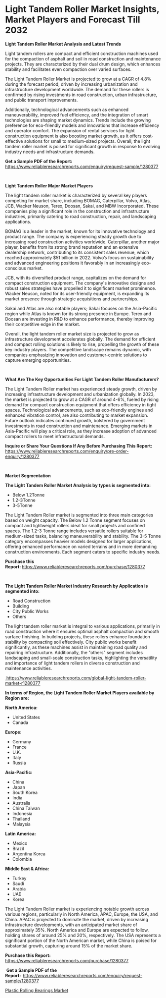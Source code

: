 <p><h1>Light Tandem Roller Market Insights, Market Players and Forecast Till 2032</h1></p><p><strong>Light Tandem Roller Market Analysis and Latest Trends</strong></p>
<p><p>Light tandem rollers are compact and efficient construction machines used for the compaction of asphalt and soil in road construction and maintenance projects. They are characterized by their dual drum design, which enhances stability and facilitates even compaction over varied surfaces. </p><p>The Light Tandem Roller Market is projected to grow at a CAGR of 4.8% during the forecast period, driven by increasing urbanization and infrastructure development worldwide. The demand for these rollers is confirmed by rising investments in road construction, urban infrastructure, and public transport improvements. </p><p>Additionally, technological advancements such as enhanced maneuverability, improved fuel efficiency, and the integration of smart technologies are shaping market dynamics. Trends include the growing preference for eco-friendly models and innovations that increase efficiency and operator comfort. The expansion of rental services for light construction equipment is also boosting market growth, as it offers cost-effective solutions for small to medium-sized projects. Overall, the light tandem roller market is poised for significant growth in response to evolving industry needs and infrastructure demands.</p></p>
<p><strong>Get a Sample PDF of the Report:&nbsp;</strong> <a href="https://www.reliableresearchreports.com/enquiry/request-sample/1280377?utm_campaign=3061&utm_medium=2&utm_source=Github&utm_content=ia&utm_term=24032025&utm_id=light-tandem-roller">https://www.reliableresearchreports.com/enquiry/request-sample/1280377</a></p>
<p>&nbsp;</p>
<p><strong>Light Tandem Roller Major Market Players</strong></p>
<p><p>The light tandem roller market is characterized by several key players competing for market share, including BOMAG, Caterpillar, Volvo, Atlas, JCB, Wacker Neuson, Terex, Doosan, Sakai, and MBW Incorporated. These companies play a significant role in the construction and infrastructure industries, primarily catering to road construction, repair, and landscaping applications.</p><p>BOMAG is a leader in the market, known for its innovative technology and product range. The company is experiencing steady growth due to increasing road construction activities worldwide. Caterpillar, another major player, benefits from its strong brand reputation and an extensive dealership network, contributing to its consistent sales revenue, which reached approximately $51 billion in 2022. Volvo’s focus on sustainability and advanced engineering positions it favorably in an increasingly eco-conscious market.</p><p>JCB, with its diversified product range, capitalizes on the demand for compact construction equipment. The company's innovative designs and robust sales strategies have propelled it to significant market prominence. Wacker Neuson, noted for its user-friendly equipment, is expanding its market presence through strategic acquisitions and partnerships.</p><p>Sakai and Atlas are also notable players; Sakai focuses on the Asia-Pacific region while Atlas is known for its strong presence in Europe. Terex and Doosan are investing in R&D to enhance performance, thereby improving their competitive edge in the market.</p><p>Overall, the light tandem roller market size is projected to grow as infrastructure development accelerates globally. The demand for efficient and compact rolling solutions is likely to rise, propelling the growth of these key industry players. The competitive landscape remains dynamic, with companies emphasizing innovation and customer-centric solutions to capture emerging opportunities.</p></p>
<p>&nbsp;</p>
<p><strong>What Are The Key Opportunities For Light Tandem Roller Manufacturers?</strong></p>
<p><p>The Light Tandem Roller market has experienced steady growth, driven by increasing infrastructure development and urbanization globally. In 2023, the market is projected to grow at a CAGR of around 4-6%, fueled by rising demand for compact construction equipment that offers efficiency in tight spaces. Technological advancements, such as eco-friendly engines and enhanced vibration control, are also contributing to market expansion. Future outlook indicates continued growth, bolstered by government investments in road construction and maintenance. Emerging markets in Asia-Pacific will play a critical role, as they increase adoption of advanced compact rollers to meet infrastructural demands.</p></p>
<p><strong>Inquire or Share Your Questions If Any Before Purchasing This Report:</strong> <a href="https://www.reliableresearchreports.com/enquiry/pre-order-enquiry/1280377?utm_campaign=3061&utm_medium=2&utm_source=Github&utm_content=ia&utm_term=24032025&utm_id=light-tandem-roller">https://www.reliableresearchreports.com/enquiry/pre-order-enquiry/1280377</a></p>
<p>&nbsp;</p>
<p><strong>Market Segmentation</strong></p>
<p><strong>The Light Tandem Roller Market Analysis by types is segmented into:</strong></p>
<p><ul><li>Below 1.2Tonne</li><li>1.2-3Tonne</li><li>3-5Tonne</li></ul></p>
<p><p>The Light Tandem Roller market is segmented into three main categories based on weight capacity. The Below 1.2 Tonne segment focuses on compact and lightweight rollers ideal for small projects and confined spaces. The 1.2-3 Tonne range includes versatile rollers suitable for medium-sized tasks, balancing maneuverability and stability. The 3-5 Tonne category encompasses heavier models designed for larger applications, offering enhanced performance on varied terrains and in more demanding construction environments. Each segment caters to specific industry needs.</p></p>
<p><strong>Purchase this Report:&nbsp;</strong><a href="https://www.reliableresearchreports.com/purchase/1280377?utm_campaign=3061&utm_medium=2&utm_source=Github&utm_content=ia&utm_term=24032025&utm_id=light-tandem-roller">https://www.reliableresearchreports.com/purchase/1280377</a></p>
<p>&nbsp;</p>
<p><strong>The Light Tandem Roller Market Industry Research by Application is segmented into:</strong></p>
<p><ul><li>Road Construction</li><li>Building</li><li>City Public Works</li><li>Others</li></ul></p>
<p><p>The light tandem roller market is integral to various applications, primarily in road construction where it ensures optimal asphalt compaction and smooth surface finishing. In building projects, these rollers enhance foundation stability by compacting soil effectively. City public works benefit significantly, as these machines assist in maintaining road quality and repairing infrastructure. Additionally, the "others" segment includes landscaping and small-scale construction tasks, highlighting the versatility and importance of light tandem rollers in diverse construction and maintenance activities.</p></p>
<p><a href="https://www.reliableresearchreports.com/global-light-tandem-roller-market-r1280377?utm_campaign=3061&utm_medium=2&utm_source=Github&utm_content=ia&utm_term=24032025&utm_id=light-tandem-roller">&nbsp;https://www.reliableresearchreports.com/global-light-tandem-roller-market-r1280377</a></p>
<p><strong>In terms of Region, the Light Tandem Roller Market Players available by Region are:</strong></p>
<p>
    <p> <strong> North America: </strong>
        <ul>
            <li>United States</li>
            <li>Canada</li>
        </ul>
        </p> 
    <p> <strong> Europe: </strong>
        <ul>
            <li>Germany</li>
            <li>France</li>
            <li>U.K.</li>
            <li>Italy</li>
            <li>Russia</li>
        </ul>
        </p> 
    <p> <strong> Asia-Pacific: </strong>
        <ul>
            <li>China</li>
            <li>Japan</li>
            <li>South Korea</li>
            <li>India</li>
            <li>Australia</li>
            <li>China Taiwan</li>
            <li>Indonesia</li>
            <li>Thailand</li>
            <li>Malaysia</li>
        </ul>
        </p> 
    <p> <strong> Latin America: </strong>
        <ul>
            <li>Mexico</li>
            <li>Brazil</li>
            <li>Argentina Korea</li>
            <li>Colombia</li>
        </ul>
        </p> 
    <p> <strong> Middle East & Africa: </strong>
        <ul>
            <li>Turkey</li>
            <li>Saudi</li>
            <li>Arabia</li>
            <li>UAE</li>
            <li>Korea</li>
        </ul>
    </p>
    </p>
<p><p>The Light Tandem Roller market is experiencing notable growth across various regions, particularly in North America, APAC, Europe, the USA, and China. APAC is projected to dominate the market, driven by increasing infrastructure developments, with an anticipated market share of approximately 35%. North America and Europe are expected to follow, holding shares of around 25% and 20%, respectively. The USA represents a significant portion of the North American market, while China is poised for substantial growth, capturing around 15% of the market share.</p></p>
<p><strong>Purchase this Report: </strong><a href="https://www.reliableresearchreports.com/purchase/1280377?utm_campaign=3061&utm_medium=2&utm_source=Github&utm_content=ia&utm_term=24032025&utm_id=light-tandem-roller">https://www.reliableresearchreports.com/purchase/1280377</a></p>
<p>&nbsp;<strong>Get a Sample PDF of the Report:&nbsp;&nbsp;</strong><a href="https://www.reliableresearchreports.com/enquiry/request-sample/1280377?utm_campaign=3061&utm_medium=2&utm_source=Github&utm_content=ia&utm_term=24032025&utm_id=light-tandem-roller">https://www.reliableresearchreports.com/enquiry/request-sample/1280377</a></p>
<p><strong></strong></p>
<p><p><a href="https://github.com/jenithschijf/Market-Research-Report-List-1/blob/main/plastic-rolling-bearings-market.md?utm_campaign=3061&utm_medium=2&utm_source=Github&utm_content=ia&utm_term=24032025&utm_id=light-tandem-roller">Plastic Rolling Bearings Market</a></p></p>
